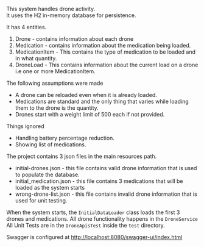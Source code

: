 This system handles drone activity.\
It uses the H2 in-memory database for persistence.

It has 4 entities.
1. Drone - contains information about each drone
2. Medication - contains information about the medication being loaded.
3. MedicationItem - This contains the type of medication to be loaded and in what quantity.
4. DroneLoad - This contains information about the current load on a drone i.e one or more MedicationItem.

The following assumptions were made
* A drone can be reloaded even when it is already loaded.
* Medications are standard and the only thing that varies while loading them to the drone is the quantity.
* Drones start with a weight limit of 500 each if not provided.

Things ignored
* Handling battery percentage reduction.
* Showing list of medications.

The project contains 3 json files in the main resources path.
* initial-drones.json - this file contains valid drone information that is used to populate the database.
* initial_medication.json - this file contains 3 medications that will be loaded as the system starts
* wrong-drone-list.json - this file contains invalid drone information that is used for unit testing.

When the system starts, the `InitialDataLoader` class loads the first 3 drones and medications.
All drone functionality happens in the `DroneService`
All Unit Tests are in the `DroneApisTest` inside the `test` directory.

Swagger is configured at [http://localhost:8080/swagger-ui/index.html](http://localhost:8080/swagger-ui/index.html)